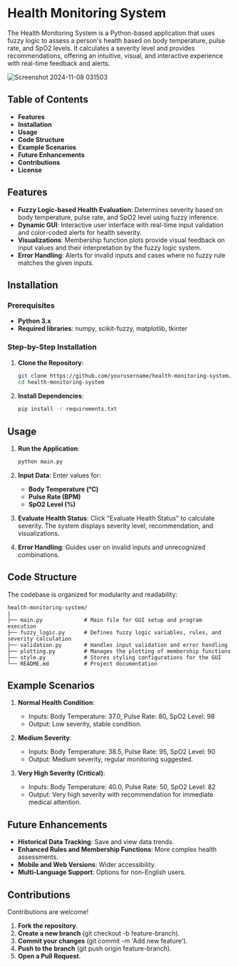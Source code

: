 
# Health Monitoring System
The Health Monitoring System is a Python-based application that uses fuzzy logic to assess a person's health based on body temperature, pulse rate, and SpO2 levels. It calculates a severity level and provides recommendations, offering an intuitive, visual, and interactive experience with real-time feedback and alerts.

![Screenshot 2024-11-08 031503](https://github.com/user-attachments/assets/67d58b14-755a-47f6-84c1-f208e0c92da6)


## Table of Contents

- **Features**
- **Installation**
- **Usage**
- **Code Structure**
- **Example Scenarios**
- **Future Enhancements**
- **Contributions**
- **License**

## Features

- **Fuzzy Logic-based Health Evaluation**: Determines severity based on body temperature, pulse rate, and SpO2 level using fuzzy inference.
- **Dynamic GUI**: Interactive user interface with real-time input validation and color-coded alerts for health severity.
- **Visualizations**: Membership function plots provide visual feedback on input values and their interpretation by the fuzzy logic system.
- **Error Handling**: Alerts for invalid inputs and cases where no fuzzy rule matches the given inputs.

## Installation

### Prerequisites

- **Python 3.x**
- **Required libraries**: numpy, scikit-fuzzy, matplotlib, tkinter

### Step-by-Step Installation

1. **Clone the Repository**:
    ```bash
    git clone https://github.com/yourusername/health-monitoring-system.git
    cd health-monitoring-system
    ```

2. **Install Dependencies**:
    ```bash
    pip install -r requirements.txt
    ```

## Usage

1. **Run the Application**:
    ```bash
    python main.py
    ```

2. **Input Data**: Enter values for:
   - **Body Temperature (°C)**
   - **Pulse Rate (BPM)**
   - **SpO2 Level (%)**

3. **Evaluate Health Status**: Click "Evaluate Health Status" to calculate severity. The system displays severity level, recommendation, and visualizations.

4. **Error Handling**: Guides user on invalid inputs and unrecognized combinations.

## Code Structure

The codebase is organized for modularity and readability:

```
health-monitoring-system/
|
├── main.py             # Main file for GUI setup and program execution
├── fuzzy_logic.py      # Defines fuzzy logic variables, rules, and severity calculation
├── validation.py       # Handles input validation and error handling
├── plotting.py         # Manages the plotting of membership functions
├── style.py            # Stores styling configurations for the GUI
└── README.md           # Project documentation
```

## Example Scenarios

1. **Normal Health Condition**:
   - Inputs: Body Temperature: 37.0, Pulse Rate: 80, SpO2 Level: 98
   - Output: Low severity, stable condition.

2. **Medium Severity**:
   - Inputs: Body Temperature: 38.5, Pulse Rate: 95, SpO2 Level: 90
   - Output: Medium severity, regular monitoring suggested.

3. **Very High Severity (Critical)**:
   - Inputs: Body Temperature: 40.0, Pulse Rate: 50, SpO2 Level: 82
   - Output: Very high severity with recommendation for immediate medical attention.

## Future Enhancements

- **Historical Data Tracking**: Save and view data trends.
- **Enhanced Rules and Membership Functions**: More complex health assessments.
- **Mobile and Web Versions**: Wider accessibility.
- **Multi-Language Support**: Options for non-English users.

## Contributions

Contributions are welcome!

1. **Fork the repository**.
2. **Create a new branch** (git checkout -b feature-branch).
3. **Commit your changes** (git commit -m 'Add new feature').
4. **Push to the branch** (git push origin feature-branch).
5. **Open a Pull Request**.

